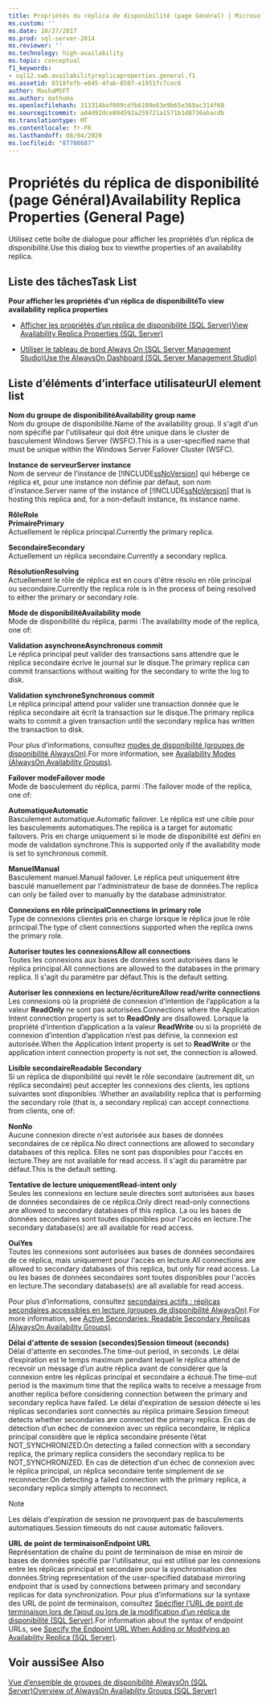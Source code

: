 ```yaml
---
title: Propriétés du réplica de disponibilité (page Général) | Microsoft Docs
ms.custom: ''
ms.date: 10/27/2017
ms.prod: sql-server-2014
ms.reviewer: ''
ms.technology: high-availability
ms.topic: conceptual
f1_keywords:
- sql12.swb.availabilityreplicaproperties.general.f1
ms.assetid: 8318fefb-e045-4fab-8507-e1951fc7cec6
author: MashaMSFT
ms.author: mathoma
ms.openlocfilehash: 313314baf009cdfb6109e63e9b65e369ac314f60
ms.sourcegitcommit: ad4d92dce894592a259721a1571b1d8736abacdb
ms.translationtype: MT
ms.contentlocale: fr-FR
ms.lasthandoff: 08/04/2020
ms.locfileid: "87708687"
---
```

# <a name="availability-replica-properties-general-page"></a><span data-ttu-id="5c319-102">Propriétés du réplica de disponibilité (page Général)</span><span class="sxs-lookup"><span data-stu-id="5c319-102">Availability Replica Properties (General Page)</span></span>
  <span data-ttu-id="5c319-103">Utilisez cette boîte de dialogue pour afficher les propriétés d’un réplica de disponibilité.</span><span class="sxs-lookup"><span data-stu-id="5c319-103">Use this dialog box to viewthe properties of an availability replica.</span></span>  
  
## <a name="task-list"></a><span data-ttu-id="5c319-104">Liste des tâches</span><span class="sxs-lookup"><span data-stu-id="5c319-104">Task List</span></span>  
 <span data-ttu-id="5c319-105">**Pour afficher les propriétés d'un réplica de disponibilité**</span><span class="sxs-lookup"><span data-stu-id="5c319-105">**To view availability replica properties**</span></span>  
  
-   [<span data-ttu-id="5c319-106">Afficher les propriétés d’un réplica de disponibilité &#40;SQL Server&#41;</span><span class="sxs-lookup"><span data-stu-id="5c319-106">View Availability Replica Properties &#40;SQL Server&#41;</span></span>](view-availability-replica-properties-sql-server.md)  
  
-   [<span data-ttu-id="5c319-107">Utiliser le tableau de bord Always On &#40;SQL Server Management Studio&#41;</span><span class="sxs-lookup"><span data-stu-id="5c319-107">Use the AlwaysOn Dashboard &#40;SQL Server Management Studio&#41;</span></span>](use-the-always-on-dashboard-sql-server-management-studio.md)  
  
## <a name="ui-element-list"></a><span data-ttu-id="5c319-108">Liste d’éléments d’interface utilisateur</span><span class="sxs-lookup"><span data-stu-id="5c319-108">UI element list</span></span>  
 <span data-ttu-id="5c319-109">**Nom du groupe de disponibilité**</span><span class="sxs-lookup"><span data-stu-id="5c319-109">**Availability group name**</span></span>  
 <span data-ttu-id="5c319-110">Nom du groupe de disponibilité.</span><span class="sxs-lookup"><span data-stu-id="5c319-110">Name of the availability group.</span></span> <span data-ttu-id="5c319-111">Il s'agit d'un nom spécifié par l'utilisateur qui doit être unique dans le cluster de basculement Windows Server (WSFC).</span><span class="sxs-lookup"><span data-stu-id="5c319-111">This is a user-specified name that must be unique within the Windows Server Failover Cluster (WSFC).</span></span>  
  
 <span data-ttu-id="5c319-112">**Instance de serveur**</span><span class="sxs-lookup"><span data-stu-id="5c319-112">**Server instance**</span></span>  
 <span data-ttu-id="5c319-113">Nom de serveur de l'instance de [!INCLUDE[ssNoVersion](../../../includes/ssnoversion-md.md)] qui héberge ce réplica et, pour une instance non définie par défaut, son nom d'instance.</span><span class="sxs-lookup"><span data-stu-id="5c319-113">Server name of the instance of [!INCLUDE[ssNoVersion](../../../includes/ssnoversion-md.md)] that is hosting this replica and, for a non-default instance, its instance name.</span></span>  
  
 <span data-ttu-id="5c319-114">**Rôle**</span><span class="sxs-lookup"><span data-stu-id="5c319-114">**Role**</span></span>  
 <span data-ttu-id="5c319-115">**Primaire**</span><span class="sxs-lookup"><span data-stu-id="5c319-115">**Primary**</span></span>  
 <span data-ttu-id="5c319-116">Actuellement le réplica principal.</span><span class="sxs-lookup"><span data-stu-id="5c319-116">Currently the primary replica.</span></span>  
  
 <span data-ttu-id="5c319-117">**Secondaire**</span><span class="sxs-lookup"><span data-stu-id="5c319-117">**Secondary**</span></span>  
 <span data-ttu-id="5c319-118">Actuellement un réplica secondaire.</span><span class="sxs-lookup"><span data-stu-id="5c319-118">Currently a secondary replica.</span></span>  
  
 <span data-ttu-id="5c319-119">**Résolution**</span><span class="sxs-lookup"><span data-stu-id="5c319-119">**Resolving**</span></span>  
 <span data-ttu-id="5c319-120">Actuellement le rôle de réplica est en cours d'être résolu en rôle principal ou secondaire.</span><span class="sxs-lookup"><span data-stu-id="5c319-120">Currently the replica role is in the process of being resolved to either the primary or secondary role.</span></span>  
  
 <span data-ttu-id="5c319-121">**Mode de disponibilité**</span><span class="sxs-lookup"><span data-stu-id="5c319-121">**Availability mode**</span></span>  
 <span data-ttu-id="5c319-122">Mode de disponibilité du réplica, parmi :</span><span class="sxs-lookup"><span data-stu-id="5c319-122">The availability mode of the replica, one of:</span></span>  
  
 <span data-ttu-id="5c319-123">**Validation asynchrone**</span><span class="sxs-lookup"><span data-stu-id="5c319-123">**Asynchronous commit**</span></span>  
 <span data-ttu-id="5c319-124">Le réplica principal peut valider des transactions sans attendre que le réplica secondaire écrive le journal sur le disque.</span><span class="sxs-lookup"><span data-stu-id="5c319-124">The primary replica can commit transactions without waiting for the secondary to write the log to disk.</span></span>  
  
 <span data-ttu-id="5c319-125">**Validation synchrone**</span><span class="sxs-lookup"><span data-stu-id="5c319-125">**Synchronous commit**</span></span>  
 <span data-ttu-id="5c319-126">Le réplica principal attend pour valider une transaction donnée que le réplica secondaire ait écrit la transaction sur le disque.</span><span class="sxs-lookup"><span data-stu-id="5c319-126">The primary replica waits to commit a given transaction until the secondary replica has written the transaction to disk.</span></span>  
  
 <span data-ttu-id="5c319-127">Pour plus d’informations, consultez [modes de disponibilité (groupes de disponibilité AlwaysOn)](availability-modes-always-on-availability-groups.md).</span><span class="sxs-lookup"><span data-stu-id="5c319-127">For more information, see [Availability Modes (AlwaysOn Availability Groups)](availability-modes-always-on-availability-groups.md).</span></span>  
  
 <span data-ttu-id="5c319-128">**Failover mode**</span><span class="sxs-lookup"><span data-stu-id="5c319-128">**Failover mode**</span></span>  
 <span data-ttu-id="5c319-129">Mode de basculement du réplica, parmi :</span><span class="sxs-lookup"><span data-stu-id="5c319-129">The failover mode of the replica, one of:</span></span>  
  
 <span data-ttu-id="5c319-130">**Automatique**</span><span class="sxs-lookup"><span data-stu-id="5c319-130">**Automatic**</span></span>  
 <span data-ttu-id="5c319-131">Basculement automatique.</span><span class="sxs-lookup"><span data-stu-id="5c319-131">Automatic failover.</span></span> <span data-ttu-id="5c319-132">Le réplica est une cible pour les basculements automatiques.</span><span class="sxs-lookup"><span data-stu-id="5c319-132">The replica is a target for automatic failovers.</span></span> <span data-ttu-id="5c319-133">Pris en charge uniquement si le mode de disponibilité est défini en mode de validation synchrone.</span><span class="sxs-lookup"><span data-stu-id="5c319-133">This is supported only if the availability mode is set to synchronous commit.</span></span>  
  
 <span data-ttu-id="5c319-134">**Manuel**</span><span class="sxs-lookup"><span data-stu-id="5c319-134">**Manual**</span></span>  
 <span data-ttu-id="5c319-135">Basculement manuel.</span><span class="sxs-lookup"><span data-stu-id="5c319-135">Manual failover.</span></span> <span data-ttu-id="5c319-136">Le réplica peut uniquement être basculé manuellement par l'administrateur de base de données.</span><span class="sxs-lookup"><span data-stu-id="5c319-136">The replica can only be failed over to manually by the database administrator.</span></span>  
  
 <span data-ttu-id="5c319-137">**Connexions en rôle principal**</span><span class="sxs-lookup"><span data-stu-id="5c319-137">**Connections in primary role**</span></span>  
 <span data-ttu-id="5c319-138">Type de connexions clientes pris en charge lorsque le réplica joue le rôle principal.</span><span class="sxs-lookup"><span data-stu-id="5c319-138">The type of client connections supported when the replica owns the primary role.</span></span>  
  
 <span data-ttu-id="5c319-139">**Autoriser toutes les connexions**</span><span class="sxs-lookup"><span data-stu-id="5c319-139">**Allow all connections**</span></span>  
 <span data-ttu-id="5c319-140">Toutes les connexions aux bases de données sont autorisées dans le réplica principal.</span><span class="sxs-lookup"><span data-stu-id="5c319-140">All connections are allowed to the databases in the primary replica.</span></span> <span data-ttu-id="5c319-141">Il s'agit du paramètre par défaut.</span><span class="sxs-lookup"><span data-stu-id="5c319-141">This is the default setting.</span></span>  
  
 <span data-ttu-id="5c319-142">**Autoriser les connexions en lecture/écriture**</span><span class="sxs-lookup"><span data-stu-id="5c319-142">**Allow read/write connections**</span></span>  
 <span data-ttu-id="5c319-143">Les connexions où la propriété de connexion d’intention de l’application a la valeur **ReadOnly** ne sont pas autorisées.</span><span class="sxs-lookup"><span data-stu-id="5c319-143">Connections where the Application Intent connection property is set to **ReadOnly** are disallowed.</span></span> <span data-ttu-id="5c319-144">Lorsque la propriété d’intention d’application a la valeur **ReadWrite** ou si la propriété de connexion d’intention d’application n’est pas définie, la connexion est autorisée.</span><span class="sxs-lookup"><span data-stu-id="5c319-144">When the Application Intent property is set to **ReadWrite** or the application intent connection property is not set, the connection is allowed.</span></span>  
  
 <span data-ttu-id="5c319-145">**Lisible secondaire**</span><span class="sxs-lookup"><span data-stu-id="5c319-145">**Readable Secondary**</span></span>  
 <span data-ttu-id="5c319-146">Si un réplica de disponibilité qui revêt le rôle secondaire (autrement dit, un réplica secondaire) peut accepter les connexions des clients, les options suivantes sont disponibles :</span><span class="sxs-lookup"><span data-stu-id="5c319-146">Whether an availability replica that is performing the secondary role (that is, a secondary replica) can accept connections from clients, one of:</span></span>  
  
 <span data-ttu-id="5c319-147">**Non**</span><span class="sxs-lookup"><span data-stu-id="5c319-147">**No**</span></span>  
 <span data-ttu-id="5c319-148">Aucune connexion directe n'est autorisée aux bases de données secondaires de ce réplica.</span><span class="sxs-lookup"><span data-stu-id="5c319-148">No direct connections are allowed to secondary databases of this replica.</span></span> <span data-ttu-id="5c319-149">Elles ne sont pas disponibles pour l'accès en lecture.</span><span class="sxs-lookup"><span data-stu-id="5c319-149">They are not available for read access.</span></span> <span data-ttu-id="5c319-150">Il s'agit du paramètre par défaut.</span><span class="sxs-lookup"><span data-stu-id="5c319-150">This is the default setting.</span></span>  
  
 <span data-ttu-id="5c319-151">**Tentative de lecture uniquement**</span><span class="sxs-lookup"><span data-stu-id="5c319-151">**Read-intent only**</span></span>  
 <span data-ttu-id="5c319-152">Seules les connexions en lecture seule directes sont autorisées aux bases de données secondaires de ce réplica.</span><span class="sxs-lookup"><span data-stu-id="5c319-152">Only direct read-only connections are allowed to secondary databases of this replica.</span></span> <span data-ttu-id="5c319-153">La ou les bases de données secondaires sont toutes disponibles pour l'accès en lecture.</span><span class="sxs-lookup"><span data-stu-id="5c319-153">The secondary database(s) are all available for read access.</span></span>  
  
 <span data-ttu-id="5c319-154">**Oui**</span><span class="sxs-lookup"><span data-stu-id="5c319-154">**Yes**</span></span>  
 <span data-ttu-id="5c319-155">Toutes les connexions sont autorisées aux bases de données secondaires de ce réplica, mais uniquement pour l'accès en lecture.</span><span class="sxs-lookup"><span data-stu-id="5c319-155">All connections are allowed to secondary databases of this replica, but only for read access.</span></span> <span data-ttu-id="5c319-156">La ou les bases de données secondaires sont toutes disponibles pour l'accès en lecture.</span><span class="sxs-lookup"><span data-stu-id="5c319-156">The secondary database(s) are all available for read access.</span></span>  
  
 <span data-ttu-id="5c319-157">Pour plus d’informations, consultez [secondaires actifs : réplicas secondaires accessibles en lecture (groupes de disponibilité AlwaysOn)](active-secondaries-readable-secondary-replicas-always-on-availability-groups.md).</span><span class="sxs-lookup"><span data-stu-id="5c319-157">For more information, see [Active Secondaries: Readable Secondary Replicas (AlwaysOn Availability Groups)](active-secondaries-readable-secondary-replicas-always-on-availability-groups.md).</span></span>  
  
 <span data-ttu-id="5c319-158">**Délai d'attente de session (secondes)**</span><span class="sxs-lookup"><span data-stu-id="5c319-158">**Session timeout (seconds)**</span></span>  
 <span data-ttu-id="5c319-159">Délai d'attente en secondes.</span><span class="sxs-lookup"><span data-stu-id="5c319-159">The time-out period, in seconds.</span></span> <span data-ttu-id="5c319-160">Le délai d’expiration est le temps maximum pendant lequel le réplica attend de recevoir un message d’un autre réplica avant de considérer que la connexion entre les réplicas principal et secondaire a échoué.</span><span class="sxs-lookup"><span data-stu-id="5c319-160">The time-out period is the maximum time that the replica waits to receive a message from another replica before considering connection between the primary and secondary replica have failed.</span></span> <span data-ttu-id="5c319-161">Le délai d'expiration de session détecte si les réplicas secondaries sont connectés au réplica primaire.</span><span class="sxs-lookup"><span data-stu-id="5c319-161">Session timeout detects whether secondaries are connected the primary replica.</span></span> <span data-ttu-id="5c319-162">En cas de détection d’un échec de connexion avec un réplica secondaire, le réplica principal considère que le réplica secondaire présente l’état NOT_SYNCHRONIZED.</span><span class="sxs-lookup"><span data-stu-id="5c319-162">On detecting a failed connection with a secondary replica, the primary replica considers the secondary replica to be NOT_SYNCHRONIZED.</span></span> <span data-ttu-id="5c319-163">En cas de détection d'un échec de connexion avec le réplica principal, un réplica secondaire tente simplement de se reconnecter.</span><span class="sxs-lookup"><span data-stu-id="5c319-163">On detecting a failed connection with the primary replica, a secondary replica simply attempts to reconnect.</span></span>  
  
> [!NOTE]  
>  <span data-ttu-id="5c319-164">Les délais d'expiration de session ne provoquent pas de basculements automatiques.</span><span class="sxs-lookup"><span data-stu-id="5c319-164">Session timeouts do not cause automatic failovers.</span></span>  
  
 <span data-ttu-id="5c319-165">**URL de point de terminaison**</span><span class="sxs-lookup"><span data-stu-id="5c319-165">**Endpoint URL**</span></span>  
 <span data-ttu-id="5c319-166">Représentation de chaîne du point de terminaison de mise en miroir de bases de données spécifié par l'utilisateur, qui est utilisé par les connexions entre les réplicas principal et secondaire pour la synchronisation des données.</span><span class="sxs-lookup"><span data-stu-id="5c319-166">String representation of the user-specified database mirroring endpoint that is used by connections between primary and secondary replicas for data synchronization.</span></span> <span data-ttu-id="5c319-167">Pour plus d’informations sur la syntaxe des URL de point de terminaison, consultez [Spécifier l’URL de point de terminaison lors de l’ajout ou lors de la modification d’un réplica de disponibilité &#40;SQL Server&#41;](specify-endpoint-url-adding-or-modifying-availability-replica.md).</span><span class="sxs-lookup"><span data-stu-id="5c319-167">For information about the syntax of endpoint URLs, see [Specify the Endpoint URL When Adding or Modifying an Availability Replica &#40;SQL Server&#41;](specify-endpoint-url-adding-or-modifying-availability-replica.md).</span></span>  
  
## <a name="see-also"></a><span data-ttu-id="5c319-168">Voir aussi</span><span class="sxs-lookup"><span data-stu-id="5c319-168">See Also</span></span>  
 [<span data-ttu-id="5c319-169">Vue d’ensemble de groupes de disponibilité AlwaysOn &#40;SQL Server&#41;</span><span class="sxs-lookup"><span data-stu-id="5c319-169">Overview of AlwaysOn Availability Groups &#40;SQL Server&#41;</span></span>](overview-of-always-on-availability-groups-sql-server.md)  
  
  

